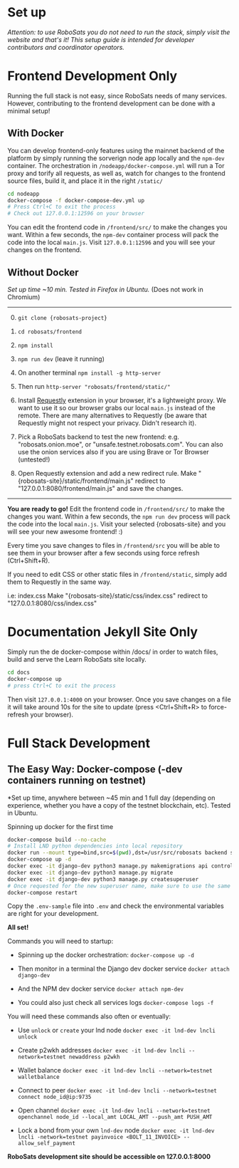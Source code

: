 # Set up
*Attention: to use RoboSats you do not need to run the stack, simply visit the website and that's it! This setup guide is intended for developer contributors and coordinator operators.*

# Frontend Development Only
Running the full stack is not easy, since RoboSats needs of many services. However, contributing to the frontend development can be done with a minimal setup!
## With Docker
You can develop frontend-only features using the mainnet backend of the platform by simply running the sorverign node app locally and the `npm-dev` container. The orchestration in `/nodeapp/docker-compose.yml` will run a Tor proxy and torify all requests, as well as, watch for changes to the frontend source files, build it, and place it in the right `/static/`

```bash
cd nodeapp
docker-compose -f docker-compose-dev.yml up
# Press Ctrl+C to exit the process
# Check out 127.0.0.1:12596 on your browser
```

You can edit the frontend code in `/frontend/src/` to make the changes you want. Within a few seconds, the `npm-dev` container process will pack the code into the local `main.js`. Visit `127.0.0.1:12596` and you will see your changes on the frontend.


## Without Docker

*Set up time ~10 min. Tested in Firefox in Ubuntu.* (Does not work in Chromium)

------------------------

0. `git clone {robosats-project}`

1. `cd robosats/frontend`

2. `npm install`

3. `npm run dev` (leave it running)

4. On another terminal `npm install -g http-server`

5. Then run `http-server "robosats/frontend/static/"`

6. Install [Requestly](https://requestly.io/) extension in your browser, it's a lightweight proxy. We want to use it so our browser grabs our local `main.js` instead of the remote. There are many alternatives to Requestly (be aware that Requestly might not respect your privacy. Didn't research it).

7. Pick a RoboSats backend to test the new frontend: e.g. "robosats.onion.moe", or "unsafe.testnet.robosats.com". You can also use the onion services also if you are using Brave or Tor Browser (untested!)

8. Open Requestly extension and add a new redirect rule. Make  "{robosats-site}/static/frontend/main.js" redirect to "127.0.0.1:8080/frontend/main.js" and save the changes.

-------------------

**You are ready to go!** Edit the frontend code in `/frontend/src/` to make the changes you want. Within a few seconds, the `npm run dev` process will pack the code into the local `main.js`. Visit your selected {robosats-site} and you will see your new awesome frontend! :)

Every time you save changes to files in `/frontend/src` you will be able to see them in your browser after a few seconds using force refresh (Ctrl+Shift+R).

If you need to edit CSS or other static files in `/frontend/static`, simply add them to Requestly in the same way.

i.e: index.css
Make "{robosats-site}/static/css/index.css" redirect to "127.0.0.1:8080/css/index.css"

# Documentation Jekyll Site Only
Simply run the de docker-compose within /docs/ in order to watch files, build and serve the Learn RoboSats site locally.
```bash
cd docs
docker-compose up
# press Ctrl+C to exit the process
```
Then visit `127.0.0.1:4000` on your browser. Once you save changes on a file it will take around 10s for the site to update (press <Ctrl+Shift+R> to force-refresh your browser).

# Full Stack Development
## The Easy Way: Docker-compose (-dev containers running on testnet)

*Set up time, anywhere between ~45 min and 1 full day (depending on experience, whether you have a copy of the testnet blockchain, etc). Tested in Ubuntu.

Spinning up docker for the first time
```bash
docker-compose build --no-cache
# Install LND python dependencies into local repository
docker run --mount type=bind,src=$(pwd),dst=/usr/src/robosats backend sh generate_grpc.sh
docker-compose up -d
docker exec -it django-dev python3 manage.py makemigrations api control chat
docker exec -it django-dev python3 manage.py migrate
docker exec -it django-dev python3 manage.py createsuperuser
# Once requested for the new superuser name, make sure to use the same name you have in the .env-sample variable ESCROW_USERNAME. By default 'admin'.
docker-compose restart
```
Copy the `.env-sample` file into `.env` and check the environmental variables are right for your development.

**All set!**

Commands you will need to startup:

* Spinning up the docker orchestration:
`docker-compose up -d`

* Then monitor in a terminal the Django dev docker service
`docker attach django-dev`

* And the NPM dev docker service
`docker attach npm-dev`

* You could also just check all services logs
`docker-compose logs -f`

You will need these commands also often or eventually:

* Use `unlock` or `create` your lnd node
`docker exec -it lnd-dev lncli unlock`

* Create p2wkh addresses
`docker exec -it lnd-dev lncli --network=testnet newaddress p2wkh`

* Wallet balance
`docker exec -it lnd-dev lncli --network=testnet walletbalance`

* Connect to peer
`docker exec -it lnd-dev lncli --network=testnet connect node_id@ip:9735`

* Open channel
`docker exec -it lnd-dev lncli --network=testnet openchannel node_id --local_amt LOCAL_AMT --push_amt PUSH_AMT`

* Lock a bond from your own `lnd-dev` node
`docker exec -it lnd-dev lncli -network=testnet payinvoice <BOLT_11_INVOICE> --allow_self_payment`

**RoboSats development site should be accessible on 127.0.0.1:8000**
